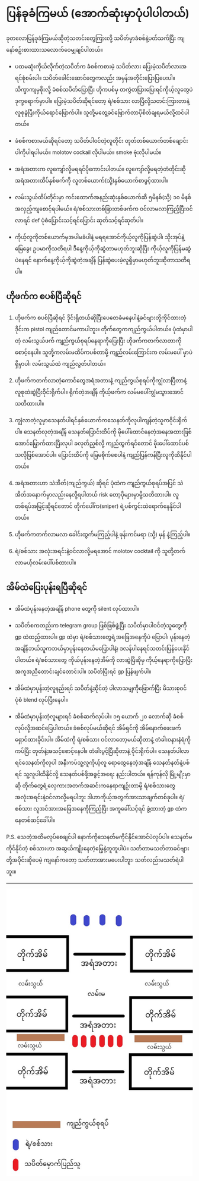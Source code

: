 # ပြန်ခုခံကြမယ် (အောက်ဆုံးမှာပုံပါပါတယ်)

ခုတလောပြန်ခုခံကြမယ်ဆိုတဲ့သတင်းတွေကြားလို့ သပိတ်မှာခံစစ်နဲ့ပတ်သက်ပြီး ကျနော်စဥ်းစားထားသလောက်‌ဝေမျှချင်ပါတယ်။

- ပထမဆုံးကိုယ်လိုက်တဲ့သပိတ်က ခံစစ်ကစားမဲ့ သပိတ်လား ပြေးမဲ့သပိတ်လားအရင်စုံစမ်းပါ။
  သပိတ်ခေါင်းဆောင်တွေကလည်း အမှန်အတိုင်းပြောပြပေးပါ။ သိက္ခာကျမှစိုးလို့ ခံစစ်သပိတ်ပြောပြီး ဟိုကပစ်မှ တကွဲတပြားပြေးရင်ကိုယ့်လူတွေပဲဒုက္ခရောက်မှာပါ။
  ပြေးမဲ့သပိတ်ဆိုရင်တော့ ရဲ/စစ်သား လာပြီလို့သတင်းကြားတာနဲ့လူစုခွဲပြီးကိုယ်ရောင်ဖြောက်ပါ။ သူတို့မတွေ့ခင်ဖြောက်တာပိုစိတ်ချရမယ်လို့ထင်ပါတယ်။

- ခံစစ်ကစားမယ်ဆိုရင်တော့ သပိတ်ပါဝင်တဲ့လူတိုင်း တုတ်တစ်ယောက်တစ်ချောင်းပါကိုပါရပါမယ်။ molotov cockail လိုပါမယ်။ smoke ဗုံးလိုပါမယ်။

- အရံအတားက လူကျော်လို့မရရင်ပိုကောင်းပါတယ်။ လူကျော်လို့မရတဲ့တံတိုင်းဆို အရံအတားထိပ်နှစ်ဖက်ကို လူတစ်‌ယောက်(သို့)နှစ်ယောက်စာဖွင့်ထားပါ။

- လမ်းသွယ်ထိပ်တိုင်းမှာ ကင်းထောက်အနည်းဆုံးနှစ်ယောက်ဆီ ၅မိနစ်(သို့) ၁၀ မိနစ်အလှည့်ကျစောင့်ရပါမယ်။ ရဲ/စစ်သားတစ်ခြားတစ်ဖက်က ဝင်လာမလာကြည့်ပြီးဝင်လာရင် def ပုံစံပြောင်းသင့်ရင်ပြောင်း ဆုတ်သင့်ရင်ဆုတ်ပါ။

- ကိုယ့်လူကိုတစ်ယောက်မှအပါမခံပါနဲ့ မရရအောင်ကိုယ့်လူကိုပြန်ဆွဲပါ၊ သိုးအုပ်နဲ့မြေခွေး ဥပမာကိုသတိရပါ ဒီနေ့ကိုယ့်ကိုဆွဲတာမဟုတ်ဘူးဆိုပြီး ကိုယ့်လူကိုပြန်မဆွဲပဲနေရင် နောက်နေ့ကိုယ့်ကိုဆွဲတဲ့အချိန် ပြန်ဆွဲပေးမဲ့လူရှိမှာမဟုတ်ဘူးဆိုတာသတိရပါ။

## ဟိုဖက်က စပစ်ပြီဆိုရင်

1. ဟိုဖက်က စပစ်ပြီဆိုရင် ဒိုင်းရှိတယ်ဆိုပြီးပေတေခံမနေပါနဲ့ခင်ဗျားတို့ကိုင်ထားတဲ့ဒိုင်းက pistol ကျည်တောင်မကာပါဘူး။ တိုက်တွေကကျည်ကွယ်ပါတယ်။ ပုံထဲမှာပါတဲ့ လမ်းသွယ်ဖက် ကျည်ကွယ်စုရပ်နေရာကိုပြေးပြီး ဟိုဖက်ကတက်လာတာကို စောင့်နေပါ။ သူတို့ကလမ်းမထိပ်ကပစ်တာမို့ ကျည်လမ်းကြောင်းက လမ်းမပေါ် မှာပဲရှိမှာပါ၊ လမ်းသွယ်ထဲ ကျည်လွတ်ပါတယ်။

2. ဟိုဖက်ကတက်လာတဲ့ကောင်တွေအရံအတားနဲ့ ကျည်ကွယ်စုရပ်ကိုကျွံလာပြီတာနဲ့လူစုထဲဆွဲပြီးဝိုင်းရိုက်ပါ။ ရိုက်တဲ့အချိန် ကိုယ့်ဖက်က လမ်မပေါ်ကျွံမသွားအောင်သတိထားပါ။

3. ကျွံလာတဲ့လူမှာသေနတ်ပါရင်နှစ်ယောက်ကသေနတ်ကိုလုပါကျန်တဲ့သူကဝိုင်းရိုက်ပါ။ သေနတ်လုတဲ့အချိန် သေနတ်ပြောင်းထိပ်ကို မိုပေါ်ထောင်နေတဲ့အနေအထားဖြစ်အောင်မြှောက်ထားပြီးလုပါ ခလုတ်ညှစ်လို့ ကျည်ထွက်ရင်တောင် မိုးပေါ်ထောင်ပစ်သလိုဖြစ်အောင်ပါ။ ပြောင်းထိပ်ကို မြေမစိုက်စေပါနဲ့ ကျည်ပြန်ကန်ပြီးလူကိုထိနိုင်ပါတယ်။

4. အရံအတားဟာ သဲအိတ်(ကျည်ကွယ်) ဆိုရင် ပုံထဲက ကျည်ကွယ်စုရပ်အပြင် သဲအိတ်အနောက်မှာလည်းနေလို့ရပါတယ် risk တော့ပိုများမှာမို့သတိထားပါ။ လူတစ်ရပ်အမြင့်ဆိုရင်တောင် တိုက်ပေါ်က(sniper) ရဲ့ပစ်ကွင်းထဲရောက်နေနိုင်ပါတယ်။

5. ဟိုဖက်ကတက်လာမလာ ခေါင်းထွက်မကြည့်ပါနဲ့ ဖုန်းကင်မရာ (သို့) မှန် နဲ့ကြည့်ပါ။

6. ရဲ/စစ်သား အလုံးအရင်းနဲ့ဝင်လာလို့မရအောင် molotov cocktail ကို သူတို့တက်လာမယ့်လမ်းပေါ်ပစ်ထားပါ။

## အိမ်ထဲပြေးပုန်းရပြီဆိုရင်

- အိမ်ထဲပုန်းနေတဲ့အချိန် phone တွေကို silent လုပ်ထားပါ။

- သပိတ်စကတည်းက telegram group ဖြစ်ဖြစ်ဖွဲ့ပြီး သပိတ်မှာပါဝင်တဲ့သူတွေကို gp ထဲထည့်ထားပါ။ gp ထဲမှာ ရဲ/စစ်သားတွေရဲ့အခြေအနေကိုပဲ ပြောပါ၊ ပုန်းနေတဲ့ အချိန်ဘယ်သူကဘယ်မှာပုန်းနေတယ်မပြောပါနဲ့၊ ဒလန်ပါနေရင်သတင်းပြန်ပေးနိုင်ပါတယ်။ ရဲ/စစ်သားတွေ ကိုယ်ပုန်းနေတဲ့အိမ်ကို လာဆွဲပြီဆိုမှ ကိုယ့်နေရာကိုပြောပြီးအကူအညီတောင်းချင်တောင်းပါ။ သပိတ်ပြီးရင် gp ပြန်ဖျက်ပါ။

- အိမ်ထဲမှာပုန်းတဲ့လူနည်းရင် သပိတ်နဲ့ဆိုင်တဲ့ ပါလာသမျှကိုဖြောက်ပြီး မိသားစုဝင်ပုံစံ blend လုပ်ပြီးနေပါ။

- အိမ်ထဲမှာပုန်းတဲ့လူများရင် ခံစစ်ဆက်လုပ်ပါ။ ၁၅ ယောက် ၂၀ လောက်ဆို ခံစစ်လုပ်လို့အဆင်ပြေပါတယ်။
  ခံစစ်လုပ်မယ်ဆိုရင် အိမ်ရှင်ကို အိမ်နောက်ဖေးဖက်ရှောင်ထားခိုင်းပါ။ အိမ်ထဲကို ရဲ/စစ်သား ဝင်လာတော့မယ်ဆိုတာနဲ့ တံခါးဝနားနံရံကိုကပ်ပြီး တုတ်နဲ့အသင့်စောင့်နေပါ။ တံခါးပွင့်ပြီဆိုတာနဲ့ ဝိုင်းရိုက်ပါ။ သေနတ်ပါလာရင်သေနတ်ကိုလုပါ အနီးကပ်သူ့လူကိုယ့်လူ ရောထွေနေတဲ့အချိန် သေနတ်နတ်နဲ့ပစ်ရင် သူ့လူပါထိနိုင်လို့ သေနတ်ပစ်ဖို့အခွင့်အရေး နည်းပါတယ်။ ရန်ကုန်လို မြို့မျိုးမှာဆို တိုက်တွေရဲ့လှေကားအတက်အဆင်းကနေရာကျဥ်းတာမို့ ရဲ/စစ်သားတွေ အလုံးအရင်းနဲ့ဝင်လာလို့မရပါဘူး ဒါဟာကိုယ့်အတွက်အားသာချက်တစ်ခုပါ။ ရဲ/စစ်သား လူအင်အားအခြေအနေကိုကြည့်ပြီး အကူခေါ်သင့်ရင် ဖွဲ့ထားတဲ့ gp ထဲကနေတစ်ဆင့်ခေါ်ပါ။

P.S. သေတဲ့အထိမလုပ်စေချင်ပါ နောက်ကိုသေနတ်မကိုင်နိုင်အောင်ပဲလုပ်ပါ။ သေနတ်မကိုင်နိုင်တဲ့ စစ်သားဟာ အဆွယ်ကျိုးနေတဲ့မြွေနဲ့တူတူပါပဲ။ သတ်တာမသတ်တာခင်ဗျားတို့အပိုင်းဆိုပေမဲ့ ကျနော်ကတော့ သတ်တာအားမပေးပါဘူး၊ သတ်လည်းမသတ်ရဲပါဘူး။

---

![Protest Image](defence.jpg "Protest Demo")
